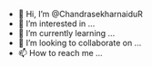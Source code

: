 - 👋 Hi, I’m @ChandrasekharnaiduR
- 👀 I’m interested in ...
- 🌱 I’m currently learning ...
- 💞️ I’m looking to collaborate on ...
- 📫 How to reach me ...

<!---
ChandrasekharnaiduR/ChandrasekharnaiduR is a ✨ special ✨ repository because its `README.md` (this file) appears on your GitHub profile.
You can click the Preview link to take a look at your changes.
--->
